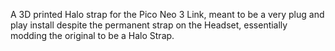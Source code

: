 A 3D printed Halo strap for the Pico Neo 3 Link, meant to be a very plug and play install despite the permanent strap on the Headset, essentially modding the original to be a Halo Strap.
